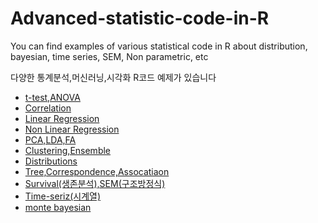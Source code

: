 # Advanced-statistic-code-in-R
You can find  examples of various statistical code in R about distribution, bayesian, time series, SEM, Non parametric, etc  

다양한 통계분석,머신러닝,시각화 R코드 예제가 있습니다


- [t-test,ANOVA](https://github.com/kim-taehee/Advanced-statistic-code-in-R/blob/master/t-test%20%26%20ANOVA)
- [Correlation](https://github.com/kim-taehee/Advanced-statistic-code-in-R/blob/master/cor.R)
- [Linear Regression](https://github.com/kim-taehee/Advanced-statistic-code-in-R/blob/master/LinearRegression.R)
- [Non Linear Regression](https://github.com/kim-taehee/Advanced-statistic-code-in-R/blob/master/Non_LinearRegression.R)
- [PCA,LDA,FA](https://github.com/kim-taehee/Advanced-statistic-code-in-R/blob/master/PCA%2CDiscriminant_Analysis%2CFactor.R)
- [Clustering,Ensemble](https://github.com/kim-taehee/Advanced-statistic-code-in-R/blob/master/Clustering,Ensemble.R)
- [Distributions](https://github.com/kim-taehee/Advanced-statistic-code-in-R/blob/master/distribution.R)
- [Tree,Correspondence,Assocatiaon](https://github.com/kim-taehee/Advanced-statistic-code-in-R/blob/master/Tree%2CCorrespondence.%2CAssociation.R)
- [Survival(생존분석),SEM(구조방정식)](https://github.com/kim-taehee/Advanced-statistic-code-in-R/blob/master/Survive%2CSEM.R)
- [Time-seriz(시계열)](https://github.com/kim-taehee/Advanced-statistic-code-in-R/blob/master/seriz.R)
- [monte bayesian](https://github.com/kim-taehee/Advanced-statistic-code-in-R/blob/master/monte_basyan.R)
